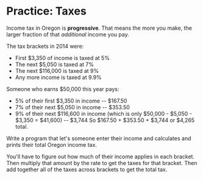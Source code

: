 # Practice: Taxes
Income tax in Oregon is **progressive**.
That means the more you make, the larger fraction of that _additional_ income you pay.

The tax brackets in 2014 were:
* First $3,350 of income is taxed at 5%
* The next $5,050 is taxed at 7%
* The next $116,000 is taxed at 9%
* Any more income is taxed at 9.9%

Someone who earns $50,000 this year pays:
* 5% of their first $3,350 in income -- $167.50
* 7% of their next $5,050 in income -- $353.50
* 9% of their next $116,600 in income (which is only $50,000 - $5,050 - $3,350 = $41,600) -- $3,744
So $167.50 + $353.50 + $3,744 or $4,265 total.

Write a program that let's someone enter their income and calculates and prints their total Oregon income tax.

You'll have to figure out how much of their income applies in each bracket.
Then multiply that amount by the rate to get the taxes for that bracket.
Then add together all of the taxes across brackets to get the total tax.
